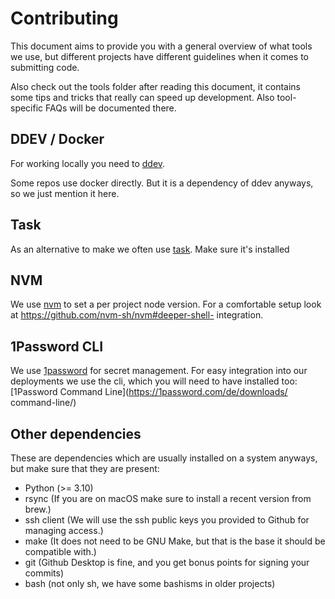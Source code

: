 # Contributing

This document aims to provide you with a general overview of what tools we use,
but different projects have different guidelines when it comes to submitting 
code.

Also check out the tools folder after reading this document, it contains some
tips and tricks that really can speed up development. Also tool-specific FAQs
will be documented there.

## DDEV / Docker

For working locally you need to [ddev](https://ddev.readthedocs.io/).

Some repos use docker directly. But it is a dependency of ddev anyways, so we
just mention it here.

## Task

As an alternative to make we often use [task](https://taskfile.dev/). Make sure
it's installed

## NVM 

We use [nvm](https://github.com/nvm-sh/nvm) to set a per project node version.
For a comfortable setup look at https://github.com/nvm-sh/nvm#deeper-shell-
integration.

## 1Password CLI

We use [1password](https://1password.com) for secret management. For easy
integration into our deployments we use the cli, which you will need to have
installed too: [1Password Command Line](https://1password.com/de/downloads/
command-line/)

## Other dependencies

These are dependencies which are usually installed on a system anyways, but
make sure that they are present:

- Python (>= 3.10)
- rsync (If you are on macOS make sure to install a recent version from brew.)
- ssh client (We will use the ssh public keys you provided to Github for
  managing access.)
- make (It does not need to be GNU Make, but that is the base it should be
  compatible with.)
- git (Github Desktop is fine, and you get bonus points for signing your
  commits)
- bash (not only sh, we have some bashisms in older projects)
